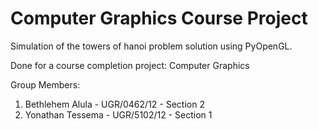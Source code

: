 # Computer Graphics Course Project

Simulation of the towers of hanoi problem solution using PyOpenGL.

Done for a course completion project: Computer Graphics

Group Members:
1. Bethlehem Alula - UGR/0462/12 - Section 2
2. Yonathan Tessema - UGR/5102/12 - Section 1
